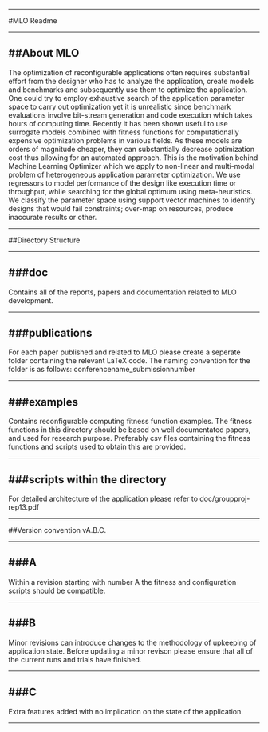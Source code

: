 ***********************************************************************************************************************
#MLO Readme
************************************************************************************************************************

##About MLO
-----------------------------------------------------------------------------------------------------------------------

The optimization of reconfigurable applications often requires
substantial effort from the designer who has to analyze the
application, create models and benchmarks and subsequently use them to
optimize the application. One could try to employ exhaustive search of
the application parameter space to carry out optimization yet it is
unrealistic since benchmark evaluations involve bit-stream generation
and code execution which takes hours of computing time. Recently it
has been shown useful to use surrogate models combined with fitness
functions for computationally expensive optimization problems in
various fields. As these models are orders of magnitude cheaper, they
can substantially decrease optimization cost thus allowing for an
automated approach. This is the motivation behind Machine Learning
Optimizer which we apply to non-linear and multi-modal problem of
heterogeneous application parameter optimization. We use regressors to
model performance of the design like execution time or throughput,
while searching for the global optimum using meta-heuristics. We
classify the parameter space using support vector machines to identify
designs that would fail constraints; over-map on resources, produce
inaccurate results or other.

************************************************************************************************************************

##Directory Structure

-----------------------------------------------------------------------------------------------------------------------
###doc
-----------------------------------------------------------------------------------------------------------------------

Contains all of the reports, papers and documentation related to MLO development. 

-----------------------------------------------------------------------------------------------------------------------
###publications
-----------------------------------------------------------------------------------------------------------------------

For each paper published and related to MLO please create a seperate folder containing the relevant LaTeX code. The naming
convention for the folder is as follows: conferencename_submissionnumber

-----------------------------------------------------------------------------------------------------------------------
###examples
-----------------------------------------------------------------------------------------------------------------------

Contains reconfigurable computing fitness function examples. The fitness functions in this directory should be based on
well documentated papers, and used for research purpose. Preferably csv files containing the fitness functions and scripts
used to obtain this are provided. 

-----------------------------------------------------------------------------------------------------------------------
###scripts within the directory
-----------------------------------------------------------------------------------------------------------------------
For detailed architecture of the application please refer to doc/groupproj-rep13.pdf


************************************************************************************************************************

##Version convention vA.B.C.

-----------------------------------------------------------------------------------------------------------------------
###A
-----------------------------------------------------------------------------------------------------------------------

Within a revision starting with number A the fitness and configuration scripts should be compatible. 

-----------------------------------------------------------------------------------------------------------------------
###B
-----------------------------------------------------------------------------------------------------------------------

Minor revisions can introduce changes to the methodology of upkeeping of application state. Before updating a minor revison
please ensure that all of the current runs and trials have finished. 

-----------------------------------------------------------------------------------------------------------------------
###C
-----------------------------------------------------------------------------------------------------------------------

Extra features added with no implication on the state of the application. 

************************************************************************************************************************
